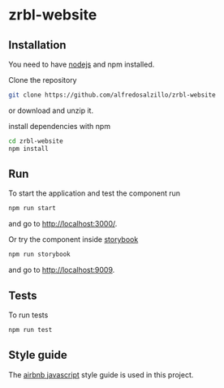 # zrbl-website

## Installation

You need to have [nodejs](https://nodejs.org/it/) and npm installed.

Clone the repository 
```bash
git clone https://github.com/alfredosalzillo/zrbl-website
```
or download and unzip it.

install dependencies with npm
```bash
cd zrbl-website
npm install 
```

## Run
To start the application and test the component run
```bash
npm run start 
```
and go to [http://localhost:3000/](http://localhost:3000/).

Or try the component inside [storybook](https://github.com/storybooks/storybook)
```bash
npm run storybook 
```
and go to [http://localhost:9009](http://localhost:9009/).

## Tests
To run tests
```bash
npm run test 
```
 
## Style guide
The [airbnb javascript](https://github.com/airbnb/javascript) style guide is used in this project.
